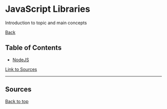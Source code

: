 # JavaScript Libraries

Introduction to topic and main concepts

[Back](/Index/index.md)

## Table of Contents

<!-- - [jQuery](#topic-one)
- [React](#topic-two)
- [Redux](#topic-three)
- [TypeScript](#topic-three) -->
- [NodeJS](./NodeJS/nodeJSMain.md)

[Link to Sources](#sources)

---

## Sources

[Back to top](#javascript-libraries)
